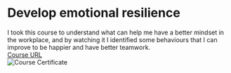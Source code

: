 # Develop emotional resilience
I took this course to understand what can help me have a better mindset in the workplace, and by watching it I identified some behaviours that I can improve to be happier and have better teamwork.  
[Course URL](https://valid.udemy.com/course/emotional-resilience/)  
![Course Certificate](images/develop-emotional-resilience.jpg)  

